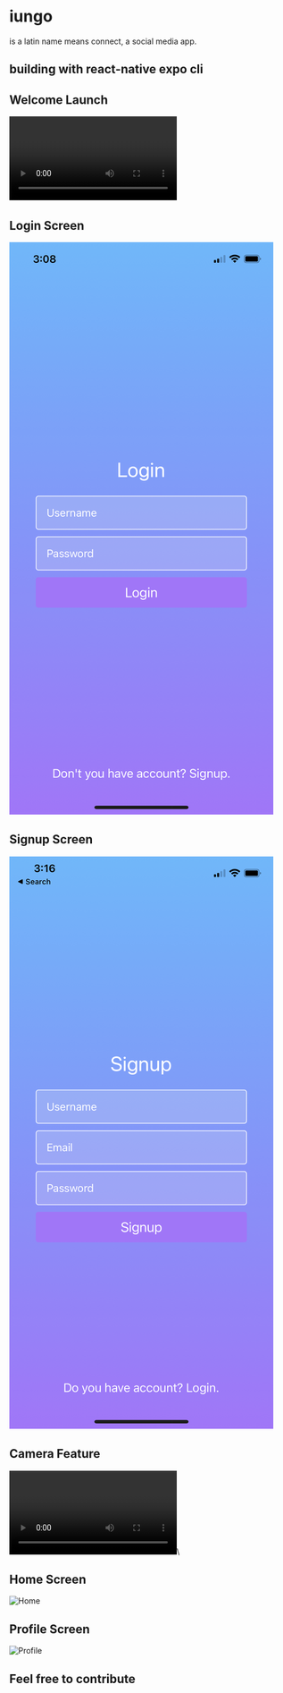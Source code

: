 # iungo
is a latin name means connect, a social media app.
## building with react-native expo cli

## Welcome Launch
![Welcome](./docs/videos/welcome.MOV)

## Login Screen
![Login](./docs/images/login.png)

## Signup Screen
![Signup](./docs/images/signup.png)

## Camera Feature
![Welcome](./docs/videos/camera.MOV)\

## Home Screen
![Home](./docs/images/home.png)

## Profile Screen
![Profile](./docs/images/profile.png)



## Feel free to contribute
